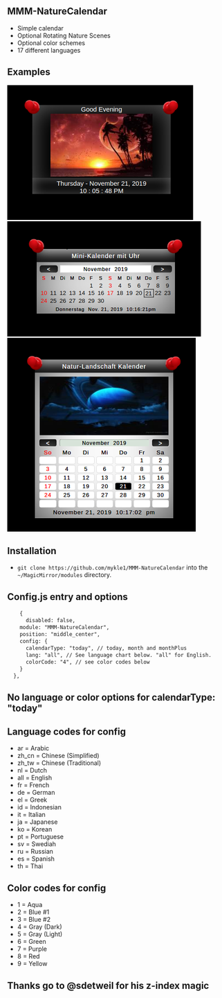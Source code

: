 ## MMM-NatureCalendar

* Simple calendar
* Optional Rotating Nature Scenes
* Optional color schemes
* 17 different languages

## Examples

![](images/1.png) ![](images/2.png) ![](images/3.png)

## Installation

* `git clone https://github.com/mykle1/MMM-NatureCalendar` into the `~/MagicMirror/modules` directory.

## Config.js entry and options

```
    {
      disabled: false,
    module: "MMM-NatureCalendar",
    position: "middle_center",
    config: {
      calendarType: "today", // today, month and monthPlus
      lang: "all", // See language chart below. "all" for English.
      colorCode: "4", // see color codes below
    }
  },
```

## No language or color options for calendarType: "today"


## Language codes for config
* ar = Arabic
* zh_cn = Chinese (Simplified)
* zh_tw = Chinese (Traditional)
* nl = Dutch
* all = English
* fr = French
* de = German
* el = Greek
* id = Indonesian
* it = Italian
* ja = Japanese
* ko = Korean
* pt = Portuguese
* sv = Swediah
* ru = Russian
* es = Spanish
* th = Thai

## Color codes for config

* 1 = Aqua
* 2 = Blue #1
* 3 = Blue #2
* 4 = Gray (Dark)
* 5 = Gray (Light)
* 6 = Green
* 7 = Purple
* 8 = Red
* 9 = Yellow

## Thanks go to @sdetweil for his z-index magic
